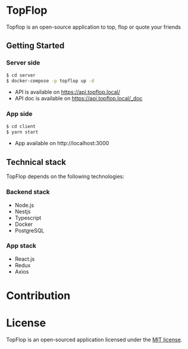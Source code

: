# TopFlop

Topflop is an open-source application to top, flop or quote your friends

## Getting Started

### Server side

```bash
$ cd server
$ docker-compose -p topflop up -d
```

-   API is available on https://api.topflop.local/
-   API doc is available on https://api.topflop.local/_doc

### App side

```bash
$ cd client
$ yarn start
```

-   App available on http://localhost:3000

## Technical stack

TopFlop depends on the following technologies:

### Backend stack

-   Node.js
-   Nestjs
-   Typescript
-   Docker
-   PostgreSQL

### App stack

-   React.js
-   Redux
-   Axios

# Contribution

# License

TopFlop is an open-sourced application licensed under the [MIT license](https://opensource.org/licenses/MIT).
